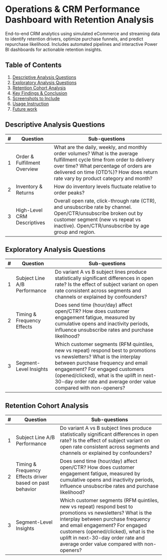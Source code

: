 # Operations & CRM Performance Dashboard with Retention Analysis

End-to-end CRM analytics using simulated eCommerce and streaming data to identify retention drivers, optimize purchase funnels, and predict repurchase likelihood. Includes automated pipelines and interactive Power BI dashboards for actionable retention insights.

## Table of Contents  
1. [Descriptive Analysis Questions](#descriptive-analysis-questions)  
2. [Exploratory Analysis Questions](#exploratory-analysis-questions)  
3. [Retention Cohort Analysis](#retention-cohort-analysis)  
4. [Key Findings & Conclusion](#key-findings--conclusion)  
5. [Screenshots to Include](#screenshots-to-include)  
6. [Usage Instruction](#usage-instruction)  
7. [Future work](#future-work)

## Descriptive Analysis Questions

| #  | Question | Sub-questions |
|---|------------------------------------------------|---------------|
| 1  | Order & Fulfillment Overview | What are the daily, weekly, and monthly order volumes? What is the average fulfillment cycle time from order to delivery over time? What percentage of orders are delivered on time (OTD%)? How does return rate vary by product category and month? |
| 2  | Inventory & Returns | How do inventory levels fluctuate relative to order peaks? |
| 3  | High-Level CRM Descriptives | Overall open rate, click-through rate (CTR), and unsubscribe rate by channel. Open/CTR/unsubscribe broken out by customer segment (new vs repeat vs inactive). Open/CTR/unsubscribe by age group and region. |

## Exploratory Analysis Questions

| #  | Question | Sub-questions |
|----|------------------------------------------------|---------------|
| 1  | Subject Line A/B Performance | Do variant A vs B subject lines produce statistically significant differences in open rate? Is the effect of subject variant on open rate consistent across segments and channels or explained by confounders? |
| 2  | Timing & Frequency Effects | Does send time (hour/day) affect open/CTR? How does customer engagement fatigue, measured by cumulative opens and inactivity periods, influence unsubscribe rates and purchase likelihood? |
| 3  | Segment-Level Insights | Which customer segments (RFM quintiles, new vs repeat) respond best to promotions vs newsletters? What is the interplay between purchase frequency and email engagement? For engaged customers (opened/clicked), what is the uplift in next-30-day order rate and average order value compared with non-openers? |

## Retention Cohort Analysis

| #  | Question | Sub-questions |
|----|------------------------------------------------|---------------|
| 1  | Subject Line A/B Performance | Do variant A vs B subject lines produce statistically significant differences in open rate? Is the effect of subject variant on open rate consistent across segments and channels or explained by confounders? |
| 2  | Timing & Frequency Effects driver based on past behavior | Does send time (hour/day) affect open/CTR? How does customer engagement fatigue, measured by cumulative opens and inactivity periods, influence unsubscribe rates and purchase likelihood? |
| 3  | Segment-Level Insights | Which customer segments (RFM quintiles, new vs repeat) respond best to promotions vs newsletters? What is the interplay between purchase frequency and email engagement? For engaged customers (opened/clicked), what is the uplift in next-30-day order rate and average order value compared with non-openers? |


